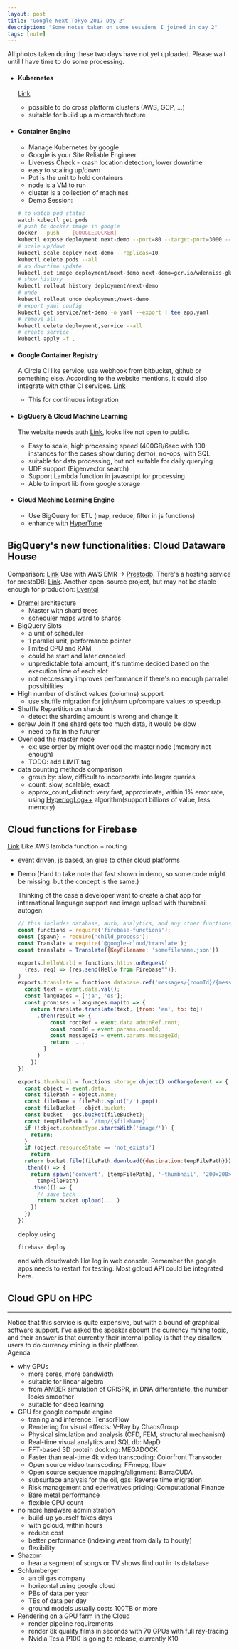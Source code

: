 ```yaml
---
layout: post
title: "Google Next Tokyo 2017 Day 2"
description: "Some notes taken on some sessions I joined in day 2"
tags: [note]
---
```

All photos taken during these two days have not yet uploaded. Please wait until I have time to do some processing.

- #### Kubernetes
  [Link](https://bitbucket.org/wdenniss/)
  - possible to do cross platform clusters (AWS, GCP, ...)
  - suitable for build up a microarchitecture

- #### Container Engine
  - Manage Kubernetes by google
  - Google is your Site Reliable Engineer
  - Liveness Check - crash location detection, lower downtime
  - easy to scaling up/down
  - Pot is the unit to hold containers
  - node is a VM to run
  - cluster is a collection of machines
  - Demo Session:
  ```bash
  # to watch pod status
  watch kubectl get pods
  # push to docker image in google
  docker --push -- [GOOGLEDOCKER]
  kubectl expose deployment next-demo --port=80 --target-port=3000 --type-LoadBalancer
  # scale up/down
  kubectl scale deploy next-demo --replicas=10
  kubectl delete pods --all
  # no downtime update
  kubectl set image deployment/next-demo next-demo=gcr.io/wdenniss-gke-next.... # use image
  # show history
  kubectl rollout history deployment/next-demo
  # undo
  kubectl rollout undo deployment/next-demo
  # export yaml config
  kubectl get service/net-demo -o yaml --export | tee app.yaml
  # remove all
  kubectl delete deployment,service --all
  # create service
  kubectl apply -f .
  ```

- #### Google Container Registry
  A Circle CI like service, use webhook from bitbucket, github or something else.
  According to the website mentions, it could also integrate with other CI services.
  [Link](https://cloud.google.com/container-registry/)
  * This for continuous integration


- #### BigQuery & Cloud Machine Learning
  The website needs auth [Link](http://104.154.95.26),
  looks like not open to public.
  * Easy to scale, high processing speed
    (400GB/6sec with 100 instances for the cases show during demo),
    no-ops, with SQL
  * suitable for data processing, but not suitable for daily querying
  * UDF support (Eigenvector search)
  * Support Lambda function in javascript for processing
  * Able to import lib from google storage

- #### Cloud Machine Learning Engine
  * Use BigQuery for ETL (map, reduce, filter in js functions)
  * enhance with [HyperTune](https://cloud.google.com/ml-engine/docs/concepts/hyperparameter-tuning-overview)

## BigQuery's new functionalities: Cloud Dataware House
Comparison: [Link](https://news.ycombinator.com/item?id=13916030)
Use with AWS EMR -> [Prestodb](https://prestodb.io).
There's a hosting service for prestoDB: [Link](https://www.qubole.com/products/qubole-data-service/presto-as-a-service/).
Another open-source project, but may not be stable enough for production: [Eventql](https://github.com/eventql/eventql)
- [Dremel](https://research.google.com/pubs/pub36632.html) architecture
  * Master with shard trees
  * scheduler maps ward to shards
- BigQuery Slots
  * a unit of scheduler
  * 1 parallel unit, performance pointer
  * limited CPU and RAM
  * could be start and later canceled
  * unpredictable total amount, it's runtime decided based on the execution time of each slot
  * not neccessary improves performance if there's no enough parrallel possibilities
- High number of distinct values (columns) support
  * use shuffle migration for join/sum up/compare values to speedup
- Shuffle Repartition on shards
  * detect the sharding amount is wrong and change it
- screw Join
  If one shard gets too much data, it would be slow
  * need to fix in the futurer
- Overload the master node
  * ex: use order by might overload the master node (memory not enough)
  * TODO: add LIMIT tag
- data counting methods comparison
  * group by: slow, difficult to incorporate into larger queries
  * count: slow, scalable, exact
  * approx\_count\_distinct: very fast, approximate, within 1% error rate, using [HyperlogLog++](https://en.wikipedia.org/wiki/HyperLogLog) algorithm(support billions of value, less memory)


## Cloud functions for Firebase
[Link](https://g.co.firebase.functions)
Like AWS lambda function + routing
- event driven, js based, an glue to other cloud platforms
- Demo (Hard to take note that fast shown in demo, so some code might be missing. but the concept is the same.)

  Thinking of the case a developer want to create a chat app for international language support and image upload with thumbnail autogen:

    ```javascript
    // this includes database, auth, analytics, and any other functions
    const functions = require('firebase-functions');
    const {spawn} = require('child_process');
    const Translate = require('@google-cloud/translate');
    const translate = Translate({KeyFilename: 'somefilename.json'})

    exports.helloWorld = functions.https.onRequest(
      (res, req) => {res.send(Hello from Firebase"")};
    )
    exports.translate = functions.database.ref('messages/{roomId}/{messageId}/text').onWrite(event => {
      const text = event.data.val();
      const languages = ['ja', 'es'];
      const promises = languages.map(to => {
        return translate.translate(text, {from: 'en', to: to})
          .then(result => {
              const rootRef = event.data.adminRef.root;
              const roomId = event.params.roomId;
              const messageId = event.params.messageId;
              return  ...
            }
          )
        })
    })

    exports.thunbnail = functions.storage.object().onChange(event => {
      const object = event.data;
      const filePath = object.name;
      const fileName = filePaht.splut('/').pop()
      const fileBucket - objct.bucket;
      const bucket - gcs.bucket(fileBucket);
      const tempFilePath = `/tmp/{$fileName}`
      if (!object.contentType.startsWith('image/')) {
        return;
      }
      if (object.resourceState == 'not_exists')
        return
      return bucket.file(filePath.download({destination:tempFilePath}));
      .then(() => {
        return spawn('convert', [tempFilePath], '-thumbnail', '200x200>',
          tempFilePath)
        .then(() => {
          // save back
          return bucket.upload(....)
        })
      })
    })
    ```

  deploy using
  ```bash
  firebase deploy
  ```

  and with cloudwatch like log in web console.
  Remember the google apps needs to restart for testing.
  Most gcloud API could be integrated here.


## Cloud GPU on HPC
-------------------
Notice that this service is quite expensive, but with a bound of graphical software support. I've asked the speaker abount the currency mining topic, and their answer is that currently their internal policy is that they disallow users to do currency mining in their platform.<br>
Agenda
- why GPUs
  * more cores, more bandwidth
  * suitable for linear algebra
  * from AMBER simulation of CRISPR, in DNA differentiate, the number looks smoother
  * suitable for deep learning
- GPU for google compute engine
  * traning and inference: TensorFlow
  * Rendering for visual effects: V-Ray by ChaosGroup
  * Physical simulation and analysis (CFD, FEM, structural mechanism)
  * Real-time visual analytics and SQL db: MapD
  * FFT-based 3D protein docking: MEGADOCK
  * Faster than real-time 4k video transcoding: Colorfront Transkoder
  * Open source video transcoding: FFmepg, libav
  * Open source sequence mapping/alignment: BarraCUDA
  * subsurface analysis for the oil, gas: Reverse time migration
  * Risk management and ederivatives pricing: Computational Finance
  - Bare metal performance
  - flexible CPU count
- no more hardware administration
  * build-up yourself takes days
  * with gcloud, within hours
  * reduce cost
  * better performance (indexing went from daily to hourly)
  * flexibility
- Shazom
  * hear a segment of songs or TV shows find out in its database
- Schlumberger
  * an oil gas company
  * horizontal using google cloud
  * PBs of data per year
  * TBs of data per day
  * ground models usually costs 100TB or more
- Rendering on a GPU farm in the Cloud
  * render pipeline requirements
  * render 8k quality films in seconds with 70 GPUs with full ray-tracing
  * Nvidia Tesla P100 is going to release, currently K10
